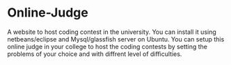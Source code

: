 # Online-Judge
A website to host coding contest in the university. You can install it using netbeans/eclipse and Mysql/glassfish server on Ubuntu. You can setup this online judge in your college to host the coding contests by setting the problems of your choice and with diffrent level of difficulties.
